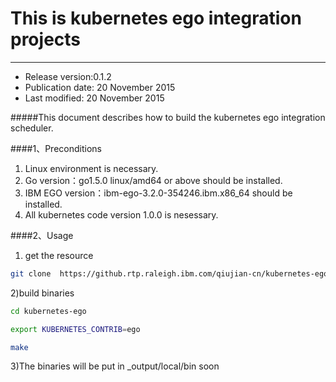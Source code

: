 # This is kubernetes ego integration projects

<hr>

* Release version:0.1.2<br>
* Publication date: 20 November 2015<br>
* Last modified: 20 November 2015<br>

#####This document describes how to build the kubernetes ego integration scheduler.<br>

####1、Preconditions<br>

1) Linux environment is necessary.<br>
2) Go version：go1.5.0 linux/amd64 or above should be installed.<br> 
3) IBM EGO version：ibm-ego-3.2.0-354246.ibm.x86_64 should be installed.<br>
4) All kubernetes code version 1.0.0 is nesessary.<br>

####2、Usage<br>

1) get the resource<br>
```Bash
git clone  https://github.rtp.raleigh.ibm.com/qiujian-cn/kubernetes-ego.git
```
2)build binaries<br>
```Bash
cd kubernetes-ego

export KUBERNETES_CONTRIB=ego

make
```
3)The binaries will be put in _output/local/bin soon<br>
